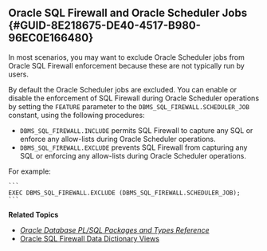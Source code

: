 ##  Oracle SQL Firewall and Oracle Scheduler Jobs {#GUID-8E218675-DE40-4517-B980-96EC0E166480} 

In most scenarios, you may want to exclude Oracle Scheduler jobs from Oracle SQL Firewall enforcement because these are not typically run by users. 

By default the Oracle Scheduler jobs are excluded. You can enable or disable the enforcement of SQL Firewall during Oracle Scheduler operations by setting the ` FEATURE ` parameter to the ` DBMS_SQL_FIREWALL.SCHEDULER_JOB ` constant, using the following procedures: 

  * ` DBMS_SQL_FIREWALL.INCLUDE ` permits SQL Firewall to capture any SQL or enforce any allow-lists during Oracle Scheduler operations. 
  * ` DBMS_SQL_FIREWALL.EXCLUDE ` prevents SQL Firewall from capturing any SQL or enforcing any allow-lists during Oracle Scheduler operations. 



For example: 
    
    
    ```
    EXEC DBMS_SQL_FIREWALL.EXCLUDE (DBMS_SQL_FIREWALL.SCHEDULER_JOB);
    ```

**Related Topics**

  * [ *Oracle Database PL/SQL Packages and Types Reference*  ](https://docs.oracle.com/pls/topic/lookup?ctx=en/database/oracle/oracle-database/23/sqlfw&id=ARPLS-GUID-9DFE7C7F-32A7-4D3A-98C1-E90D8D0475D8)
  * [ Oracle SQL Firewall Data Dictionary Views ](oracle-sql-firewall-data-dictionary-views.md#GUID-A0C5F3D8-3F64-4493-B3A6-223F974C8786)


